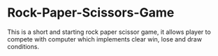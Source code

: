 # Rock-Paper-Scissors-Game
This is a short and starting rock paper scissor game, it allows player to compete with computer which implements clear win, lose and draw conditions.
